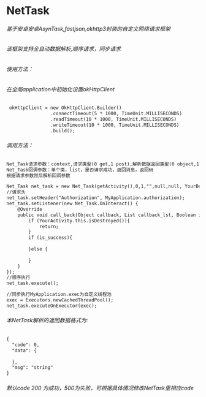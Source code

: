 # NetTask
###### 基于安卓安卓AsynTask,fastjson,okhttp3封装的自定义网络请求框架
###### 该框架支持全自动数据解析,顺序请求，同步请求
###### 使用方法：
###### 在全局application中初始化设置okHttpClient
```html
 okHttpClient = new OkHttpClient.Builder()
                .connectTimeout(5 * 1000, TimeUnit.MILLISECONDS)
                .readTimeout(10 * 1000, TimeUnit.MILLISECONDS)
                .writeTimeout(10 * 1000, TimeUnit.MILLISECONDS)
                .build();
```
###### 调用方法：
```html
Net_Task请求参数：context,请求类型(0 get,1 post),解析数据返回类型(0 object,1 list),请求参数hashmap,请求参数json,解析的bean class,是否需要解析
Net_Task回调参数：单个类，list，是否请求成功，返回消息，返回码
根据请求参数然后解析回调参数

Net_Task net_task = new Net_Task(getActivity(),0,1,"",null,null, YourBean.class,true);
//请求头
net_task.setHeader("Authorization", MyApplication.authorization);
net_task.setListener(new Net_Task.OnInteract() {
    @Override
    public void call_back(Object callback, List callback_lst, Boolean is_success, String msg,String code) {
        if (YourActivity.this.isDestroyed()){
            return;
        }
        if (is_success){
          
        }else {
         
        }
    }
});
//顺序执行
net_task.execute();

//同步执行MyApplication.exec为自定义线程池
exec = Executors.newCachedThreadPool();
net_task.executeOnExecutor(exec);
```

###### 本NetTask解析的返回数据格式为:
```html
{
  "code": 0,
  "data": {
   
  },
  "msg": "string"
}
```
###### 默认code 200 为成功，500为失败，可根据具体情况修改NetTask里相应code
